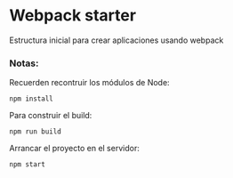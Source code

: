 # Webpack starter

Estructura inicial para crear aplicaciones usando webpack


### Notas:
Recuerden recontruir los módulos de Node:

```
npm install
```
Para construir el build:

```
npm run build
```
Arrancar el proyecto en el servidor:

```
npm start
```